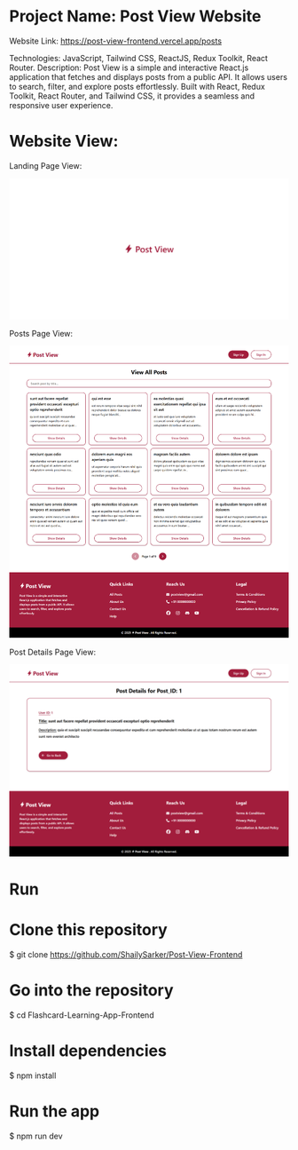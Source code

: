 # Project Name: Post View Website

Website Link: https://post-view-frontend.vercel.app/posts

Technologies: JavaScript, Tailwind CSS, ReactJS, Redux Toolkit, React Router.
Description: Post View is a simple and interactive React.js application that fetches and displays posts from a public API. It allows users to search, filter, and explore posts effortlessly. Built with React, Redux Toolkit, React Router, and Tailwind CSS, it provides a seamless and responsive user experience.

# Website View:

Landing Page View:

![Alt Text](src/assets/websiteView/PostViewWebsite_part1.png)

Posts Page View:

![Alt Text](src/assets/websiteView/PostViewWebsite_part2.png)

Post Details Page View:

![Alt Text](src/assets/websiteView/PostViewWebsite_part3.png)

# Run

# Clone this repository
$ git clone https://github.com/ShailySarker/Post-View-Frontend  

# Go into the repository
$ cd Flashcard-Learning-App-Frontend

# Install dependencies
$ npm install

# Run the app
$ npm run dev
